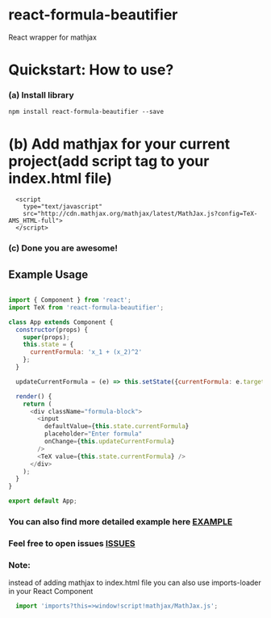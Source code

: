# react-formula-beautifier

React wrapper for mathjax

# Quickstart: How to use?

### (a) Install library
    npm install react-formula-beautifier --save
# (b) Add mathjax for your current project(add script tag to your index.html file)
      <script
        type="text/javascript"
        src="http://cdn.mathjax.org/mathjax/latest/MathJax.js?config=TeX-AMS_HTML-full">
      </script>

### (c) Done you are awesome!

## Example Usage

```js

import { Component } from 'react';
import TeX from 'react-formula-beautifier';

class App extends Component {
  constructor(props) {
    super(props);
    this.state = {
      currentFormula: 'x_1 + (x_2)^2'
    };
  }

  updateCurrentFormula = (e) => this.setState({currentFormula: e.target.value});

  render() {
    return (
      <div className="formula-block">
        <input
          defaultValue={this.state.currentFormula}
          placeholder="Enter formula"
          onChange={this.updateCurrentFormula}
        />
        <TeX value={this.state.currentFormula} />
      </div>
    );
  }
}

export default App;
```

### You can also find more detailed example here [EXAMPLE](https://github.com/Faradey27/react-formula-beautifier/tree/master/examples/FormulaPainter)
### Feel free to open issues [ISSUES](https://github.com/Faradey27/react-formula-beautifier/issues)

### Note:

instead of adding mathjax to index.html file you can also use imports-loader in your React Component

```js
  import 'imports?this=>window!script!mathjax/MathJax.js';
```
